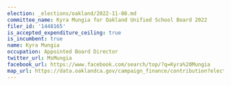 ```yaml
---
election: _elections/oakland/2022-11-08.md
committee_name: Kyra Mungia for Oakland Unified School Board 2022
filer_id: '1448165'
is_accepted_expenditure_ceiling: true
is_incumbent: true
name: Kyra Mungia
occupation: Appointed Board Director
twitter_url: MsMungia
facebook_url: https://www.facebook.com/search/top/?q=Kyra%20Mungia
map_url: https://data.oaklandca.gov/campaign_finance/contribution?electionYear=2022&candidates=1448165&since=2020-02-22&until=2022-06-30
---
```

